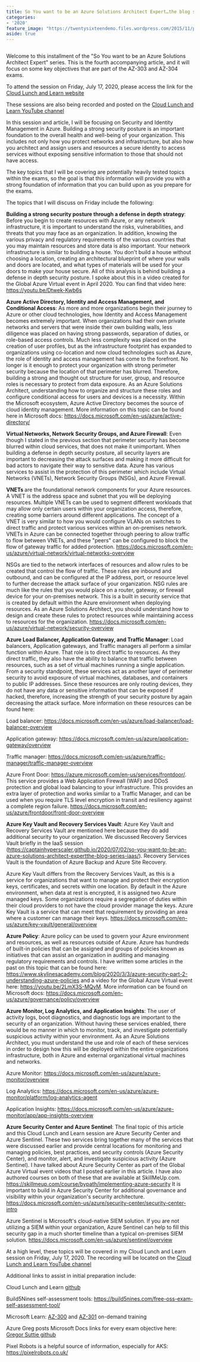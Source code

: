 ```yaml
---
title: So You want to be an Azure Solutions Architect Expert…the blog series...Security and Identity
categories:
- '2020'
feature_image: "https://twentysixteendemo.files.wordpress.com/2015/11/post.png"
aside: true
---
```




<div class="wp-block-image"><figure class="aligncenter size-large"><img src="https://captainhyperscaler.files.wordpress.com/2020/06/cll-azure-solution-architect-poster.jpg?w=1024" alt="" class="wp-image-689"/></figure></div>


Welcome to this installment of the "So You want to be an Azure Solutions Architect Expert" series.  This is the fourth accompanying article, and it will focus on some key objectives that are part of the AZ-303 and AZ-304 exams.

To attend the session on Friday, July 17, 2020, please access the link for the <a rel="noreferrer noopener" href="https://www.cloudlunchlearn.com/" target="_blank">Cloud Lunch and Learn website</a>

These sessions are also being recorded and posted on the <a rel="noreferrer noopener" href="https://www.youtube.com/channel/UCHZeZzSlTtmfgPozIq8J2Kw" target="_blank">Cloud Lunch and Learn YouTube channel</a>

In this session and article, I will be focusing on Security and Identity Management in Azure.  Building a strong security posture is an important foundation to the overall health and well-being of your organization.  This includes not only how you protect networks and infrastructure, but also how you architect and assign users and resources a secure identity to access services without exposing sensitive information to those that should not have access.

The key topics that I will be covering are potentially heavily tested topics within the exams, so the goal is that this information will provide you with a strong foundation of information that you can build upon as you prepare for the exams.

The topics that I will discuss on Friday include the following:  

<strong>Building a strong security posture through a defense in depth strategy</strong>: Before you begin to create resources with Azure, or any network infrastructure, it is important to understand the risks, vulnerabilities, and threats that you may face as an organization.  In addition, knowing the various privacy and regulatory requirements of the various countries that you may maintain resources and store data is also important.  Your network infrastructure is similar to building a house.  You don't build a house without choosing a location, creating an architectural blueprint of where your walls and doors are located, and what types of materials will be used for your doors to make your house secure.  All of this analysis is behind building a defense in depth security posture.  I spoke about this in a video created for the Global Azure Virtual event in April 2020.  You can find that video here: <a href="https://youtu.be/Dtwek-Kwb6s" target="_blank" rel="noreferrer noopener">https://youtu.be/Dtwek-Kwb6s</a>

<strong>Azure Active Directory, Identity and Access Management, and Conditional Access</strong>:  As more and more organizations begin their journey to Azure or other cloud technologies, how Identity and Access Management becomes extremely important.  When organizations had their own private networks and servers that were inside their own building walls, less diligence was placed on having strong passwords, separation of duties, or role-based access controls.  Much less complexity was placed on the creation of user profiles, but as the infrastructure footprint has expanded to organizations using co-location and now cloud technologies such as Azure, the role of identity and access management has come to the forefront.  No longer is it enough to protect your organization with strong perimeter security because the location of that perimeter has blurred.  Therefore, building a strong and thought out structure for user, group, and resource roles is necessary to protect from data exposure.  As an Azure Solutions Architect, understanding how to organize and structure these roles and configure conditional access for users and devices is a necessity.  Within the Microsoft ecosystem, Azure Active Directory becomes the source of cloud identity management.  More information on this topic can be found here in Microsoft docs: <a href="https://docs.microsoft.com/en-us/azure/active-directory/" target="_blank" rel="noreferrer noopener">https://docs.microsoft.com/en-us/azure/active-directory/</a>

<strong>Virtual Networks, Network Security Groups, and Azure Firewall</strong>: Even though I stated in the previous section that perimeter security has become blurred within cloud services, that does not make it unimportant.  When building a defense in depth security posture, all security layers are important to decreasing the attack surfaces and making it more difficult for bad actors to navigate their way to sensitive data.  Azure has various services to assist in the protection of this perimeter which include Virtual Networks (VNETs), Network Security Groups (NSGs), and Azure Firewall. 

<strong>VNETs </strong>are the foundational network components for your Azure resources.  A VNET is the address space and subnet that you will be deploying resources.  Multiple VNETs can be used to segment different workloads that may allow only certain users within your organization access, therefore, creating some barriers around different applications.  The concept of a VNET is very similar to how you would configure VLANs on switches to direct traffic and protect various services within an on-premises network.  VNETs in Azure can be connected together through peering to allow traffic to flow between VNETs, and these "peers" can be configured to block the flow of gateway traffic for added protection.  <a rel="noreferrer noopener" href="https://docs.microsoft.com/en-us/azure/virtual-network/virtual-networks-overview" target="_blank">https://docs.microsoft.com/en-us/azure/virtual-network/virtual-networks-overview</a>

NSGs are tied to the network interfaces of resources and allow rules to be created that control the flow of traffic.  These rules are inbound and outbound, and can be configured at the IP address, port, or resource level to further decrease the attack surface of your organization.  NSG rules are much like the rules that you would place on a router, gateway, or firewall device for your on-premises network.  This is a built in security service that is created by default within the Azure environment when deploying resources.  As an Azure Solutions Architect, you should understand how to design and create these rules to protect resources while maintaining access to resources for the organization.  <a href="https://docs.microsoft.com/en-us/azure/virtual-network/security-overview" target="_blank" rel="noreferrer noopener">https://docs.microsoft.com/en-us/azure/virtual-network/security-overview</a>

<strong>Azure Load Balancer, Application Gateway, and Traffic Manager</strong>: Load balancers, Application gateways, and Traffic managers all perform a similar function within Azure.  That role is to direct traffic to resources.  As they direct traffic, they also have the ability to balance that traffic between resources, such as a set of virtual machines running a single application.  From a security standpoint, these services act as another layer of perimeter security to avoid exposure of virtual machines, databases, and containers to public IP addresses.  Since these resources are only routing devices, they do not have any data or sensitive information that can be exposed if hacked, therefore, increasing the strength of your security posture by again decreasing the attack surface.  More information on these resources can be found here:

Load balancer: <a href="https://docs.microsoft.com/en-us/azure/load-balancer/load-balancer-overview" target="_blank" rel="noreferrer noopener">https://docs.microsoft.com/en-us/azure/load-balancer/load-balancer-overview</a>

Application gateway: <a rel="noreferrer noopener" href="https://docs.microsoft.com/en-us/azure/application-gateway/overview" target="_blank">https://docs.microsoft.com/en-us/azure/application-gateway/overview</a>

Traffic manager: <a rel="noreferrer noopener" href="https://docs.microsoft.com/en-us/azure/traffic-manager/traffic-manager-overview" target="_blank">https://docs.microsoft.com/en-us/azure/traffic-manager/traffic-manager-overview</a>

Azure Front Door: <a href="https://azure.microsoft.com/en-us/services/frontdoor/">https://azure.microsoft.com/en-us/services/</a><a rel="noreferrer noopener" href="https://azure.microsoft.com/en-us/services/frontdoor/" target="_blank">frontdoor</a><a href="https://azure.microsoft.com/en-us/services/frontdoor/">/</a>.  This service provides a Web Application Firewall (WAF) and DDoS protection and global load balancing to your infrastructure.  This provides an extra layer of protection and works similar to a Traffic Manager, and can be used when you require TLS level encryption in transit and resiliency against a complete region failure. <a rel="noreferrer noopener" href="https://docs.microsoft.com/en-us/azure/frontdoor/front-door-overview" target="_blank">https://docs.microsoft.com/en-us/azure/frontdoor/front-door-overview</a>

<strong>Azure Key Vault and Recovery Services Vault</strong>: Azure Key Vault and Recovery Services Vault are mentioned here because they do add additional security to your organization.  We discussed Recovery Services Vault briefly in the IaaS session (<a rel="noreferrer noopener" href="https://captainhyperscaler.github.io/2020/07/02/so-you-want-to-be-an-azure-solutions-architect-expertthe-blog-series-iaas/" target="_blank">https://captainhyperscaler.github.io/2020/07/02/so-you-want-to-be-an-azure-solutions-architect-expertthe-blog-series-iaas/</a>).  Recovery Services Vault is the foundation of Azure Backup and Azure Site Recovery.

Azure Key Vault differs from the Recovery Services Vault, as this is a service for organizations that want to manage and protect their encryption keys, certificates, and secrets within one location.  By default in the Azure environment, when data at rest is encrypted, it is assigned two Azure managed keys.  Some organizations require a segregation of duties within their cloud providers to not have the cloud provider manage the keys.  Azure Key Vault is a service that can meet that requirement by providing an area where a customer can manage their keys.  <a href="https://docs.microsoft.com/en-us/azure/key-vault/general/overview" target="_blank" rel="noreferrer noopener">https://docs.microsoft.com/en-us/azure/key-vault/general/overview</a>

<strong>Azure Policy</strong>: Azure policy can be used to govern your Azure environment and resources, as well as resources outside of Azure.  Azure has hundreds of built-in policies that can be assigned and groups of policies known as initiatives that can assist an organization in auditing and managing regulatory requirements and controls.  I have written some articles in the past on this topic that can be found here: <a rel="noreferrer noopener" href="https://www.skylinesacademy.com/blog/2020/3/3/azure-security-part-2-understanding-azure-policies" target="_blank">https://www.skylinesacademy.com/blog/2020/3/3/azure-security-part-2-understanding-azure-policies</a> and a video for the Global Azure Virtual event here: <a rel="noreferrer noopener" href="https://youtu.be/2LmX3S-MQvM" target="_blank">https://youtu.be/2LmX3S-MQvM</a>.  More information can be found on Microsoft docs: <a href="https://docs.microsoft.com/en-us/azure/governance/policy/overview" target="_blank" rel="noreferrer noopener">https://docs.microsoft.com/en-us/azure/governance/policy/overview</a>

<strong>Azure Monitor, Log Analytics, and Application Insights</strong>: The user of activity logs, boot diagnostics, and diagnostic logs are important to the security of an organization.  Without having these services enabled, there would be no manner in which to monitor, track, and investigate potentially suspicious activity within your environment.  As an Azure Solutions Architect, you must understand the use and role of each of these services in order to design how this will be deployed within the entire organizations infrastructure, both in Azure and external organizational virtual machines and networks. 

Azure Monitor: <a rel="noreferrer noopener" href="https://docs.microsoft.com/en-us/azure/azure-monitor/overview" target="_blank">https://docs.microsoft.com/en-us/azure/azure-monitor/overview</a>

Log Analytics: <a rel="noreferrer noopener" href="https://docs.microsoft.com/en-us/azure/azure-monitor/platform/log-analytics-agent" target="_blank">https://docs.microsoft.com/en-us/azure/azure-monitor/platform/log-analytics-agent</a>

Application Insights: <a href="https://docs.microsoft.com/en-us/azure/azure-monitor/app/app-insights-overview" target="_blank" rel="noreferrer noopener">https://docs.microsoft.com/en-us/azure/azure-monitor/app/app-insights-overview</a>

<strong>Azure Security Center and Azure Sentinel</strong>:  The final topic of this article and this Cloud Lunch and Learn session are Azure Security Center and Azure Sentinel.  These two services bring together many of the services that were discussed earlier and provide central locations for monitoring and managing policies, best practices, and security controls (Azure Security Center), and monitor, alert, and investigate suspicious activity (Azure Sentinel).  I have talked about Azure Security Center as part of the Global Azure Virtual event videos that I posted earlier in this article.  I have also authored courses on both of these that are available at SkillMeUp.com.  <a rel="noreferrer noopener" href="https://skillmeup.com/course/bypath/implementing-azure-security" target="_blank">https://skillmeup.com/course/bypath/implementing-azure-security</a>  It is important to build in Azure Security Center for additional governance and visibility within your organization's security architecture.  <a rel="noreferrer noopener" href="https://docs.microsoft.com/en-us/azure/security-center/security-center-intro" target="_blank">https://docs.microsoft.com/en-us/azure/security-center/security-center-intro</a>

Azure Sentinel is Microsoft's cloud-native SIEM solution.  If you are not utilizing a SIEM within your organization, Azure Sentinel can help to fill this security gap in a much shorter timeline than a typical on-premises SIEM solution.  <a href="https://docs.microsoft.com/en-us/azure/sentinel/overview" target="_blank" rel="noreferrer noopener">https://docs.microsoft.com/en-us/azure/sentinel/overview</a>

At a high level, these topics will be covered in my Cloud Lunch and Learn session on Friday, July 17, 2020. The recording will be located on the <a rel="noreferrer noopener" href="https://www.youtube.com/channel/UCHZeZzSlTtmfgPozIq8J2Kw" target="_blank">Cloud Lunch and Learn YouTube channel</a>

Additional links to assist in initial preparation include:

Cloud Lunch and Learn <a rel="noreferrer noopener" href="https://github.com/Cloud-Lunch-and-Learn/Cloud-Lunch-and-Learn-Sessions" target="_blank">github</a>

Build5Nines self-assessment tools: <a href="https://build5nines.com/free-oss-exam-self-assessment-tool/" target="_blank" rel="noreferrer noopener">https://build5nines.com/free-oss-exam-self-assessment-tool/</a>

Microsoft Learn: <a rel="noreferrer noopener" href="https://docs.microsoft.com/en-us/learn/certifications/exams/az-300?wt.mc_id=learningredirect_certs-web-wwl" target="_blank">AZ-300</a> and <a rel="noreferrer noopener" href="https://docs.microsoft.com/en-us/learn/certifications/exams/az-301?wt.mc_id=learningredirect_certs-web-wwl" target="_blank">AZ-301</a> on-demand training

Azure Greg posts Microsoft Docs links for every exam objective here: <a rel="noreferrer noopener" href="https://github.com/gsuttie/AzureResources/tree/master/Exams" target="_blank">Gregor Suttie github</a>

Pixel Robots is a helpful source of information, especially for AKS: <a href="https://pixelrobots.co.uk/" target="_blank" rel="noreferrer noopener">https://pixelrobots.co.uk/</a>
